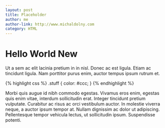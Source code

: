 ```yaml
---
layout: post
title: Placeholder
author: me
author-link: http://www.michaldolny.com
category: HTML
---
```


# Hello World New

Ut a sem ac elit lacinia pretium in in nisl. Donec ac est ligula. Etiam ac tincidunt ligula. Nam porttitor purus enim, auctor tempus ipsum rutrum et.

<!-- more -->

{% highlight css %}
.stuff {
    color: #ccc;
}
{% endhighlight %}

Morbi quis augue id nibh commodo egestas. Vivamus eros enim, egestas quis enim vitae, interdum sollicitudin erat. Integer tincidunt pretium vulputate. Curabitur ac risus ac orci vestibulum auctor. In molestie viverra neque, a auctor ipsum tempor at. Nullam dignissim ac dolor ut adipiscing. Pellentesque tempor vehicula lectus, ut sollicitudin ipsum. Suspendisse potenti.